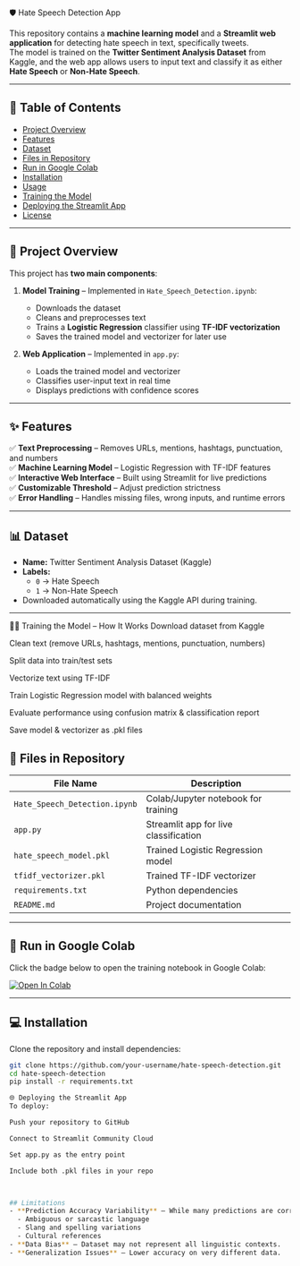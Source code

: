 🛡️ Hate Speech Detection App


This repository contains a **machine learning model** and a **Streamlit web application** for detecting hate speech in text, specifically tweets.  
The model is trained on the **Twitter Sentiment Analysis Dataset** from Kaggle, and the web app allows users to input text and classify it as either **Hate Speech** or **Non-Hate Speech**.

---

## 📌 Table of Contents
- [Project Overview](#project-overview)
- [Features](#features)
- [Dataset](#dataset)
- [Files in Repository](#files-in-repository)
- [Run in Google Colab](#run-in-google-colab)
- [Installation](#installation)
- [Usage](#usage)
- [Training the Model](#training-the-model)
- [Deploying the Streamlit App](#deploying-the-streamlit-app)
- [License](#license)

---

## 📖 Project Overview
This project has **two main components**:

1. **Model Training** – Implemented in `Hate_Speech_Detection.ipynb`:
   - Downloads the dataset
   - Cleans and preprocesses text
   - Trains a **Logistic Regression** classifier using **TF-IDF vectorization**
   - Saves the trained model and vectorizer for later use

2. **Web Application** – Implemented in `app.py`:
   - Loads the trained model and vectorizer
   - Classifies user-input text in real time
   - Displays predictions with confidence scores

---

## ✨ Features
✅ **Text Preprocessing** – Removes URLs, mentions, hashtags, punctuation, and numbers  
✅ **Machine Learning Model** – Logistic Regression with TF-IDF features  
✅ **Interactive Web Interface** – Built using Streamlit for live predictions  
✅ **Customizable Threshold** – Adjust prediction strictness  
✅ **Error Handling** – Handles missing files, wrong inputs, and runtime errors  

---

## 📊 Dataset
- **Name:** Twitter Sentiment Analysis Dataset (Kaggle)  
- **Labels:**
  - `0` → Hate Speech
  - `1` → Non-Hate Speech  
- Downloaded automatically using the Kaggle API during training.

---

🏋️‍♂️ Training the Model – How It Works
Download dataset from Kaggle

Clean text (remove URLs, hashtags, mentions, punctuation, numbers)

Split data into train/test sets

Vectorize text using TF-IDF

Train Logistic Regression model with balanced weights

Evaluate performance using confusion matrix & classification report

Save model & vectorizer as .pkl files

## 📂 Files in Repository

| File Name                  | Description |
|----------------------------|-------------|
| `Hate_Speech_Detection.ipynb`        | Colab/Jupyter notebook for training |
| `app.py`                   | Streamlit app for live classification |
| `hate_speech_model.pkl`    | Trained Logistic Regression model |
| `tfidf_vectorizer.pkl`     | Trained TF-IDF vectorizer |
| `requirements.txt`         | Python dependencies |
| `README.md`                | Project documentation |

---

## 🚀 Run in Google Colab
Click the badge below to open the training notebook in Google Colab:

[![Open In Colab](https://colab.research.google.com/assets/colab-badge.svg)]([https://colab.research.google.com/github/your-username/hate-speech-detection/blob/main/train_model.ipynb](https://colab.research.google.com/drive/1FhARR77RaGfU-UAqxRw04tdyJvH1Su2T))

---

## 💻 Installation
Clone the repository and install dependencies:
```bash
git clone https://github.com/your-username/hate-speech-detection.git
cd hate-speech-detection
pip install -r requirements.txt

🌐 Deploying the Streamlit App
To deploy:

Push your repository to GitHub

Connect to Streamlit Community Cloud

Set app.py as the entry point

Include both .pkl files in your repo



## Limitations
- **Prediction Accuracy Variability** – While many predictions are correct, some fail due to:
  - Ambiguous or sarcastic language
  - Slang and spelling variations
  - Cultural references
- **Data Bias** – Dataset may not represent all linguistic contexts.
- **Generalization Issues** – Lower accuracy on very different data.

